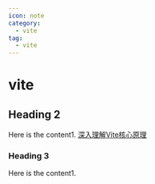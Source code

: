 ```yaml
---
icon: note
category:
  - vite
tag:
  - vite
---
```


# vite

## Heading 2

Here is the content1.
[深入理解Vite核心原理](https://juejin.cn/post/7064853960636989454?share_token=ea398210-fb22-430b-8581-d3dab5861842)

### Heading 3

Here is the content1.

